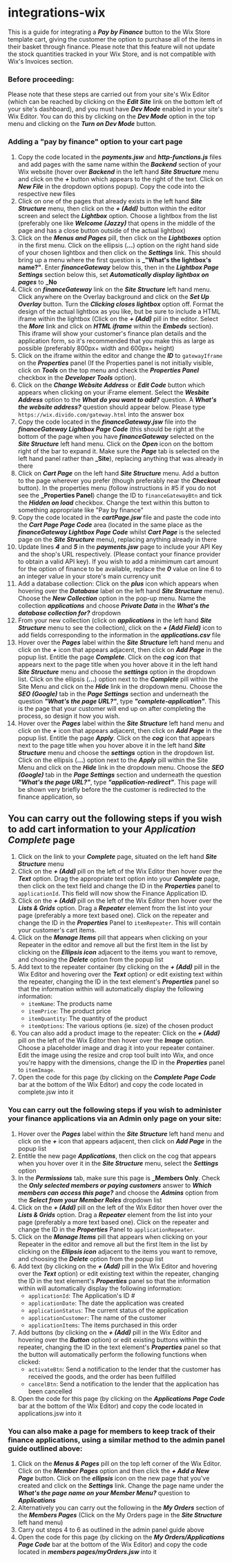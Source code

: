# integrations-wix

This is a guide for integrating a  **_Pay by Finance_** button to the Wix Store template cart, giving the customer the option to purchase all of the items in their basket through finance. Please note that this feature will not update the stock quantities tracked in your Wix Store, and is not compatible with Wix's Invoices section.

### Before proceeding:
Please note that these steps are carried out from your site's Wix Editor (which can be reached by clicking on the  **_Edit Site_** link on the bottom left of your site's dashboard), and you must have  **_Dev Mode_** enabled in your site's Wix Editor. You can do this by clicking on the  **_Dev Mode_** option in the top menu and clicking on the  **_Turn on Dev Mode_** button.

### Adding a "pay by finance" option to your cart page

1. Copy the code located in the  **_payments.jsw_** and  **_http-functions.js_** files and add pages with the same name within the  **_Backend_** section of your Wix website (hover over  **_Backend_** in the left hand  **_Site Structure_** menu and click on the  **_+_** button which appears to the right of the text. Click on  **_New File_** in the dropdown options popup). Copy the code into the respective new files
2. Click on one of the pages that already exists in the left hand  **_Site Structure_** menu, then click on the  **_+ (Add)_** button within the editor screen and select the  **_Lightbox_**  option. Choose a lightbox from the list (preferably one like  **_Welcome (Jazzy)_** that opens in the middle of the page and has a close button outside of the actual lightbox)
3. Click on the  **_**Menus and Pages**_** pill, then click on the  **_Lightboxes_** option in the first menu. Click on the ellipsis (**...**) option on the right hand side of your chosen lightbox and then click on the  **_Settings_** link. This should bring up a menu where the first question is  **_"What's the lightbox's name?"**. Enter  **_financeGateway_** below this, then in the  **_Lightbox Page Settings_** section below this, set  **_Automatically display lightbox on pages_** to  **_No**
4. Click on  **_financeGateway_** link on the  **_Site Structure_** left hand menu. Click anywhere on the Overlay background  and click on the  **_Set Up Overlay_** button. Turn the  **_Clicking closes lightbox_** option off. Format the design of the actual lightbox as you like, but be sure to include a HTML iframe within the lightbox (Click on the  **_+ (Add)_** pill in the editor. Select the  **_More_** link and click on  **_HTML iframe_** within the  **_Embeds_** section). This iframe will show your customer's finance plan details and the application form, so it's recommended that you make this as large as possible (preferably 800px+ width and 600px+ height)
5. Click on the iframe within the editor and change the  **_ID_** to `gatewayIframe` on the  **_Properties_** panel (If the Properties panel is not initially visible, click on  **_Tools_** on the top menu and check the  **_Properties Panel_** checkbox in the  **_Developer Tools_** option).
6. Click on the  **_Change Website Address_** or  **_Edit Code_** button which appears when clicking on your iFrame element. Select the  **_Wesbite Address_** option to the  **_What do you want to add?_** question. A  **_What's the website address?_** question should appear below. Please type `https://wix.divido.com/gateway.html` into the answer box
7. Copy the code located in the  **_financeGateway.jsw_** file into the  **_financeGateway Lightbox Page Code_** (this should be right at the bottom of the page when you have  **_financeGateway_** selected on the  **_Site Structure_** left hand menu. Click on the  **_Open_** icon on the bottom right of the bar to expand it. Make sure the  **_Page_** tab is selected on the left hand panel rather than  **_Site**), replacing anything that was already in there
8. Click on  **_Cart Page_** on the left hand  **_Site Structure_** menu. Add a button to the page wherever you prefer (though preferably near the  **_Checkout_** button). In the properties menu (follow instructions in #5 if you do not see the  **_Properties Panel**) change the ID to `financeGatewayBtn` and tick the  **_Hidden on load_** checkbox. Change the text within this button to something appropriate like "Pay by finance"
9. Copy the code located in the  **_cartPage.jsw_** file and paste the code into the  **_Cart Page Page Code_** area (located in the same place as the  **_financeGateway Lightbox Page Code_** whilst  **_Cart Page_** is the selected page on the  **_Site Structure_** menu), replacing anything already in there
10. Update lines  **_4_** and  **_5_** in the  **_payments.jsw_** page to include your API Key and the shop's URL respectively. (Please contact your finance provider to obtain a valid API key). If you wish to add a minimimum cart amount for the option of finance to be available, replace the  **_0_** value on line 6 to an integer value in your store's main currency unit
11. Add a database collection: Click on the  **_plus_** icon which appears when hovering over the  **_Database_** label on the left hand  **_Site Structure_** menu). Choose the  **_New Collection_** option in the pop-up menu. Name the collection  **_applications_** and choose  **_Private Data_** in the  **_What's the database collection for?_** dropdown
12. From your new collection (click on  **_applications_** in the left hand  **_Site Structure_** menu to see the collection), click on the  **_+ (Add Field)_** icon to add fields corresponding to the information in the  **_applications.csv_** file
13. Hover over the  **_Pages_** label within the  **_Site Structure_** left hand menu and click on the  **_+_** icon that appears adjacent, then click on  **_Add Page_** in the popup list. Entitle the page  **_Complete_**. Click on the  **_cog_** icon that appears next to the page title when you hover above it in the left hand  **_Site Structure_** menu and choose the  **_settings_** option in the dropdown list. Click on the ellipsis (**...**) option next to the  **_Complete_** pill within the Site Menu and click on the  **_Hide_** link in the dropdown menu. Choose the  **_SEO (Google)_** tab in the  **_Page Settings_** section and underneath the question  **_"What's the page URL?"_**, type  **_"complete-application"_**. This is the page that your customer will end up on after completing the process, so design it how you wish.
14. Hover over the  **_Pages_** label within the  **_Site Structure_** left hand menu and click on the  **_+_** icon that appears adjacent, then click on  **_Add Page_** in the popup list. Entitle the page  **_Apply_**. Click on the  **_cog_** icon that appears next to the page title when you hover above it in the left hand  **_Site Structure_** menu and choose the  **_settings_** option in the dropdown list. Click on the ellipsis (**...**) option next to the  **_Apply_** pill within the Site Menu and click on the  **_Hide_** link in the dropdown menu. Choose the  **_SEO (Google)_** tab in the  **_Page Settings_** section and underneath the question  **_"What's the page URL?"_**, type  **_"application-redirect"_**. This page will be shown very briefly before the the customer is redirected to the finance application, so 


## You can carry out the following steps if you wish to add cart information to your  **_Application Complete_** page
1. Click on the link to your  **_Complete_** page, situated on the left hand  **_Site Structure_** menu
2. Click on the  **_+ (Add)_** pill on the left of the Wix Editor then hover over the  **_Text_** option. Drag the appropriate text option into your  **_Complete_** page, then click on the text field and change the ID in the  **_Properties_** panel to `applicationId`. This field will now show the Finance Application ID.
3. Click on the  **_+ (Add)_** pill on the left of the Wix Editor then hover over the  **_Lists & Grids_** option. Drag a  **_Repeater_** element from the list into your page (preferably a more text based one). Click on the repeater and change the ID in the  **_Properties_** Panel to `itemRepeater`. This will contain your customer's cart items.
4. Click on the  **_Manage Items_** pill that appears when clicking on your Repeater in the editor and remove all but the first Item in the list by clicking on the  **_Ellipsis icon_** adjacent to the items you want to remove, and choosing the  **_Delete_** option from the popup list
5. Add text to the repeater container (by clicking on the  **_+ (Add)_** pill in the Wix Editor and hovering over the  **_Text_** option) or edit existing text within the repeater, changing the ID in the text element's  **_Properties_** panel so that the information within will automatically display the following information:
    - `itemName`: The products name
    - `itemPrice`: The product price
    - `itemQuantity`: The quantity of the product
    - `itemOptions`: The various options (ie. size) of the chosen product
6. You can also add a product image to the repeater: Click on the  **_+ (Add)_** pill on the left of the Wix Editor then hover over the  **_Image_** option. Choose a placeholder image and drag it into your repeater container. Edit the image using the resize and crop tool built into Wix, and once you're happy with the dimensions, change the ID in the  **_Properties_** panel to `itemImage`. 
6. Open the code for this page (by clicking on the  **_Complete Page Code_** bar at the bottom of the Wix Editor) and copy the code located in complete.jsw into it


### You can carry out the following steps if you wish to administer your finance applications via an Admin only page on your site:

1. Hover over the  **_Pages_** label within the  **_Site Structure_** left hand menu and click on the  **_+_** icon that appears adjacent, then click on  **_Add Page_** in the popup list
2. Entitle the new page  **_Applications_**, then click on the cog that appears when you hover over it in the  **_Site Structure_** menu, select the  **_Settings_** option
3. In the  **_Permissions_** tab, make sure this page is  **_Members Only**. Check the  **_Only selected members or paying customers_** answer to  **_Which members can access this page?_** and choose the  **_Admins_** option from the  **_Select from your Member Roles_** dropdown list
4. Click on the  **_+ (Add)_** pill on the left of the Wix Editor then hover over the  **_Lists & Grids_** option. Drag a  **_Repeater_** element from the list into your page (preferably a more text based one). Click on the repeater and change the ID in the  **_Properties_** Panel to `applicationRepeater`.
5. Click on the  **_Manage Items_** pill that appears when clicking on your Repeater in the editor and remove all but the first Item in the list by clicking on the  **_Ellipsis icon_** adjacent to the items you want to remove, and choosing the  **_Delete_** option from the popup list
6. Add text (by clicking on the  **_+ (Add)_** pill in the Wix Editor and hovering over the  **_Text_** option) or edit existing text within the repeater, changing the ID in the text element's  **_Properties_** panel so that the information within will automatically display the following information:
    - `applicationId`: The Application's ID #
    - `applicationDate`: The date the application was created
    - `applicationStatus`: The current status of the application
    - `applicationCustomer`: The name of the customer
    - `applicationItems`: The items purchased in this order
7. Add buttons (by clicking on the  **_+ (Add)_** pill in the Wix Editor and hovering over the  **_Button_** option) or edit existing buttons within the repeater, changing the ID in the text element's  **_Properties_** panel so that the button will automatically perform the following functions when clicked:
    - `activateBtn`: Send a notification to the lender that the customer has received the goods, and the order has been fulfilled
    - `cancelBtn`: Send a notification to the lender that the application has been cancelled
8. Open the code for this page (by clicking on the  **_Applications Page Code_** bar at the bottom of the Wix Editor) and copy the code located in applications.jsw into it

### You can also make a page for members to keep track of their finance applications, using a similar method to the admin panel guide outlined above:

1. Click on the  **_Menus & Pages_** pill on the top left corner of the Wix Editor. Click on the  **_Member Pages_** option and then click the  **_+ Add a New Page_** button. Click on the  **_ellipsis_** icon on the new page that you've created and click on the  **_Settings_** link. Change the page name under the  **_What's the page name on your Member Menu?_** question to  **_Applications_**
1. Alternatively you can carry out the following in the  **_My Orders_** section of the  **_Members Pages_** (Click on the My Orders page in the  **_Site Structure_** left hand menu)
2. Carry out steps 4 to 6 as outlined in the admin panel guide above
3. Open the code for this page (by clicking on the  **_My Orders/Applications Page Code_** bar at the bottom of the Wix Editor) and copy the code located in  **_members pages/myOrders.jsw_** into it
